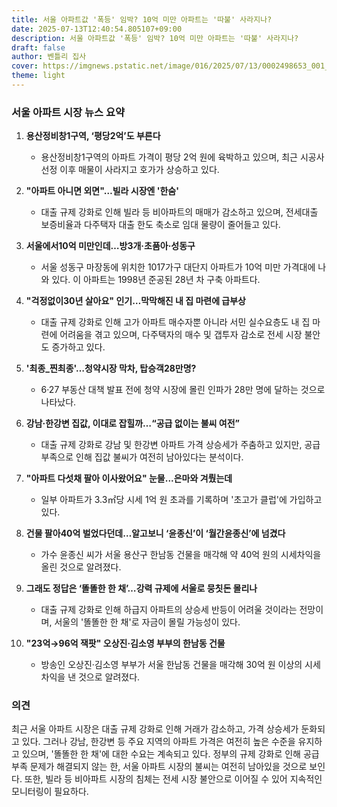 ```yaml
---
title: 서울 아파트값 '폭등' 임박? 10억 미만 아파트는 '따불' 사라지나?
date: 2025-07-13T12:40:54.805107+09:00
description: 서울 아파트값 '폭등' 임박? 10억 미만 아파트는 '따불' 사라지나?
draft: false
author: 벤틀리 집사
cover: https://imgnews.pstatic.net/image/016/2025/07/13/0002498653_001_20250713100107503.jpg
theme: light
---
```


### 서울 아파트 시장 뉴스 요약

1. **용산정비창1구역, ‘평당2억’도 부른다**
   - 용산정비창1구역의 아파트 가격이 평당 2억 원에 육박하고 있으며, 최근 시공사 선정 이후 매물이 사라지고 호가가 상승하고 있다.

2. **"아파트 아니면 외면"…빌라 시장엔 '한숨'**
   - 대출 규제 강화로 인해 빌라 등 비아파트의 매매가 감소하고 있으며, 전세대출 보증비율과 다주택자 대출 한도 축소로 임대 물량이 줄어들고 있다.

3. **서울에서10억 미만인데…방3개·초품아·성동구**
   - 서울 성동구 마장동에 위치한 1017가구 대단지 아파트가 10억 미만 가격대에 나와 있다. 이 아파트는 1998년 준공된 28년 차 구축 아파트다.

4. **"걱정없이30년 살아요" 인기…막막해진 내 집 마련에 급부상**
   - 대출 규제 강화로 인해 고가 아파트 매수자뿐 아니라 서민 실수요층도 내 집 마련에 어려움을 겪고 있으며, 다주택자의 매수 및 갭투자 감소로 전세 시장 불안도 증가하고 있다.

5. **'최종_찐최종'…청약시장 막차, 탑승객28만명?**
   - 6·27 부동산 대책 발표 전에 청약 시장에 몰린 인파가 28만 명에 달하는 것으로 나타났다.

6. **강남·한강변 집값, 이대로 잡힐까…“공급 없이는 불씨 여전”**
   - 대출 규제 강화로 강남 및 한강변 아파트 가격 상승세가 주춤하고 있지만, 공급 부족으로 인해 집값 불씨가 여전히 남아있다는 분석이다.

7. **"아파트 다섯채 팔아 이사왔어요" 눈물...은마와 겨뤘는데**
   - 일부 아파트가 3.3㎡당 시세 1억 원 초과를 기록하며 '초고가 클럽'에 가입하고 있다.

8. **건물 팔아40억 벌었다던데…알고보니 ‘윤종신’이 ‘월간윤종신’에 넘겼다**
   - 가수 윤종신 씨가 서울 용산구 한남동 건물을 매각해 약 40억 원의 시세차익을 올린 것으로 알려졌다.

9. **그래도 정답은 ‘똘똘한 한 채’…강력 규제에 서울로 뭉칫돈 몰리나**
   - 대출 규제 강화로 인해 하급지 아파트의 상승세 반등이 어려울 것이라는 전망이며, 서울의 '똘똘한 한 채'로 자금이 몰릴 가능성이 있다.

10. **"23억→96억 잭팟" 오상진·김소영 부부의 한남동 건물**
    - 방송인 오상진·김소영 부부가 서울 한남동 건물을 매각해 30억 원 이상의 시세차익을 낸 것으로 알려졌다.

### 의견
최근 서울 아파트 시장은 대출 규제 강화로 인해 거래가 감소하고, 가격 상승세가 둔화되고 있다. 그러나 강남, 한강변 등 주요 지역의 아파트 가격은 여전히 높은 수준을 유지하고 있으며, '똘똘한 한 채'에 대한 수요는 계속되고 있다. 정부의 규제 강화로 인해 공급 부족 문제가 해결되지 않는 한, 서울 아파트 시장의 불씨는 여전히 남아있을 것으로 보인다. 또한, 빌라 등 비아파트 시장의 침체는 전세 시장 불안으로 이어질 수 있어 지속적인 모니터링이 필요하다.